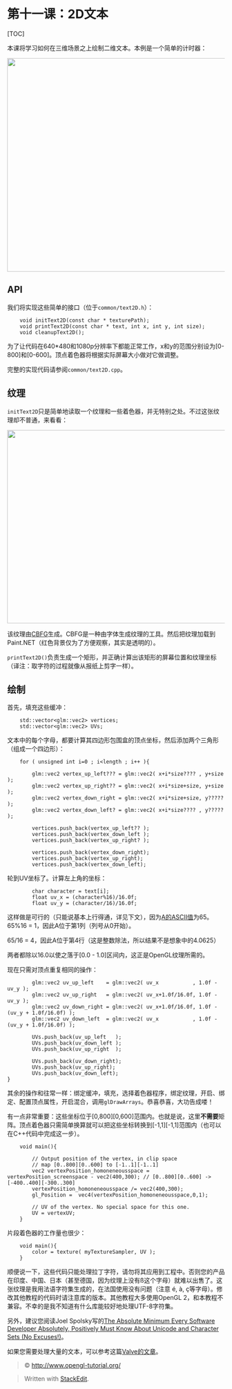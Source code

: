 第十一课：2D文本
===
[TOC]

本课将学习如何在三维场景之上绘制二维文本。本例是一个简单的计时器：

<img class="alignnone size-large wp-image-292" title="clock" src="http://www.opengl-tutorial.org/wp-content/uploads/2011/05/clock-1024x793.png" alt="" width="640" height="495" />

API
---
我们将实现这些简单的接口（位于`common/text2D.h`）：

```
    void initText2D(const char * texturePath);
    void printText2D(const char * text, int x, int y, int size);
    void cleanupText2D();
```
为了让代码在640\*480和1080p分辨率下都能正常工作，x和y的范围分别设为[0-800]和[0-600]。顶点着色器将根据实际屏幕大小做对它做调整。

完整的实现代码请参阅`common/text2D.cpp`。

纹理
---
`initText2D`只是简单地读取一个纹理和一些着色器，并无特别之处。不过这张纹理却不普通，来看看：

<img class="alignnone size-large wp-image-293" title="fontalpha" src="http://www.opengl-tutorial.org/wp-content/uploads/2011/05/fontalpha-1024x717.png" alt="" width="640" height="448" />

该纹理由[CBFG](http://www.codehead.co.uk/cbfg/)生成。CBFG是一种由字体生成纹理的工具。然后把纹理加载到Paint.NET（红色背景仅为了方便观察，其实是透明的）。

`printText2D()`负责生成一个矩形，并正确计算出该矩形的屏幕位置和纹理坐标（译注：取字符的过程就像从报纸上剪字一样）。

绘制
---
首先，填充这些缓冲：

```
    std::vector<glm::vec2> vertices;
    std::vector<glm::vec2> UVs;
```
文本中的每个字母，都要计算其四边形包围盒的顶点坐标，然后添加两个三角形（组成一个四边形）：

```
    for ( unsigned int i=0 ; i<length ; i++ ){
    
        glm::vec2 vertex_up_left??? = glm::vec2( x+i*size???? , y+size );
        glm::vec2 vertex_up_right?? = glm::vec2( x+i*size+size, y+size );
        glm::vec2 vertex_down_right = glm::vec2( x+i*size+size, y????? );
        glm::vec2 vertex_down_left? = glm::vec2( x+i*size???? , y????? );
    
        vertices.push_back(vertex_up_left?? );
        vertices.push_back(vertex_down_left );
        vertices.push_back(vertex_up_right? );
    
        vertices.push_back(vertex_down_right);
        vertices.push_back(vertex_up_right);
        vertices.push_back(vertex_down_left);
```
轮到UV坐标了。计算左上角的坐标：

```
        char character = text[i];
        float uv_x = (character%16)/16.0f;
        float uv_y = (character/16)/16.0f;
```
这样做是可行的（只能说基本上行得通，详见下文），因为[A的ASCII值](http://www.asciitable.com/)为65。
65%16 = 1，因此A位于第1列（列号从0开始）。

65/16 = 4，因此A位于第4行（这是整数除法，所以结果不是想象中的4.0625）

两者都除以16.0以使之落于[0.0 - 1.0]区间内，这正是OpenGL纹理所需的。

现在只需对顶点重复相同的操作：

```
        glm::vec2 uv_up_left    = glm::vec2( uv_x           , 1.0f - uv_y );
        glm::vec2 uv_up_right   = glm::vec2( uv_x+1.0f/16.0f, 1.0f - uv_y );
        glm::vec2 uv_down_right = glm::vec2( uv_x+1.0f/16.0f, 1.0f - (uv_y + 1.0f/16.0f) );
        glm::vec2 uv_down_left  = glm::vec2( uv_x           , 1.0f - (uv_y + 1.0f/16.0f) );
     
        UVs.push_back(uv_up_left   );
        UVs.push_back(uv_down_left );
        UVs.push_back(uv_up_right  );
     
        UVs.push_back(uv_down_right);
        UVs.push_back(uv_up_right);
        UVs.push_back(uv_down_left);
}
```
其余的操作和往常一样：绑定缓冲，填充，选择着色器程序，绑定纹理，开启、绑定、配置顶点属性，开启混合，调用`glDrawArrays`。恭喜恭喜，大功告成喽！

有一点非常重要：这些坐标位于[0,800][0,600]范围内。也就是说，这里**不需要**矩阵。顶点着色器只需简单换算就可以把这些坐标转换到[-1,1][-1,1]范围内（也可以在C++代码中完成这一步）。

```
    void main(){
     
        // Output position of the vertex, in clip space
        // map [0..800][0..600] to [-1..1][-1..1]
        vec2 vertexPosition_homoneneousspace = vertexPosition_screenspace - vec2(400,300); // [0..800][0..600] -> [-400..400][-300..300]
        vertexPosition_homoneneousspace /= vec2(400,300);
        gl_Position =  vec4(vertexPosition_homoneneousspace,0,1);
     
        // UV of the vertex. No special space for this one.
        UV = vertexUV;
    }
```

片段着色器的工作量也很少：

```
    void main(){
        color = texture( myTextureSampler, UV );
    }
```
顺便说一下，这些代码只能处理拉丁字符，请勿将其应用到工程中。否则您的产品在印度、中国、日本（甚至德国，因为纹理上没有ß这个字母）就难以出售了。这张纹理是我用法语字符集生成的，在法国使用没有问题（注意 é, à, ç等字母）。修改其他教程的代码时请注意库的版本。其他教程大多使用OpenGL 2，和本教程不兼容。不幸的是我不知道有什么库能较好地处理UTF-8字符集。

另外，建议您阅读Joel Spolsky写的[The Absolute Minimum Every Software Developer Absolutely, Positively Must Know About Unicode and Character Sets (No Excuses!)](http://www.joelonsoftware.com/articles/Unicode.html)。

如果您需要处理大量的文本，可以参考这篇[Valve的文章](http://www.valvesoftware.com/publications/2007/SIGGRAPH2007_AlphaTestedMagnification.pdf)。

> &copy; http://www.opengl-tutorial.org/

> Written with [StackEdit](https://stackedit.io/).